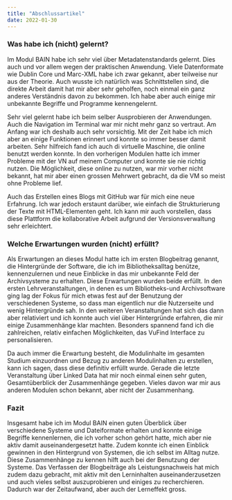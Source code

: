 ```yaml
---
title: "Abschlussartikel"
date: 2022-01-30
---
```

<h3>Was habe ich (nicht) gelernt?</h3>
<p>Im Modul BAIN habe ich sehr viel über Metadatenstandards gelernt. Dies auch und vor allem wegen der praktischen Anwendung. Viele Datenformate wie Dublin Core und Marc-XML habe ich zwar gekannt, aber teilweise nur aus der Theorie. Auch wusste ich natürlich was Schnittstellen sind, die direkte Arbeit damit hat mir aber sehr geholfen, noch einmal ein ganz anderes Verständnis davon zu bekommen. Ich habe aber auch einige mir unbekannte Begriffe und Programme kennengelernt. </p>
<p>Sehr viel gelernt habe ich beim selber Ausprobieren der Anwendungen. Auch die Navigation im Terminal war mir nicht mehr ganz so vertraut. Am Anfang war ich deshalb auch sehr vorsichtig. Mit der Zeit habe ich mich aber an einige Funktionen erinnert und konnte so immer besser damit arbeiten. Sehr hilfreich fand ich auch di virtuelle Maschine, die online benutzt werden konnte. In den vorherigen Modulen hatte ich immer Probleme mit der VN auf meinem Computer und konnte sie nie richtig nutzen. Die Möglichkeit, diese online zu nutzen, war mir vorher nicht bekannt, hat mir aber einen grossen Mehrwert gebracht, da die VM so meist ohne Probleme lief.</p>
<p>Auch das Erstellen eines Blogs mit GitHub war für mich eine neue Erfahrung. Ich war jedoch erstaunt darüber, wie einfach die Strukturierung der Texte mit HTML-Elementen geht. Ich kann mir auch vorstellen, dass diese Plattform die kollaborative Arbeit aufgrund der Versionsverwaltung sehr erleichtert. </p>
<h3>Welche Erwartungen wurden (nicht) erfüllt? </h3>
<p>Als Erwartungen an dieses Modul hatte ich im ersten Blogbeitrag genannt, die Hintergründe der Software, die ich im Bibliotheksalltag benütze, kennenzulernen und neue Einblicke in das mir unbekannte Feld der Archivsysteme zu erhalten. Diese Erwartungen wurden beide erfüllt. In den ersten Lehrveranstaltungen, in denen es um Bibliotheks-und Archivsoftware ging lag der Fokus für mich etwas fest auf der Benutzung der verschiedenen Systeme, so dass man eigentlich nur die Nutzerseite und wenig Hintergründe sah. In den weiteren Veranstaltungen hat sich das dann aber relativiert und ich konnte auch viel über Hintergründe erfahren, die mir einige Zusammenhänge klar machten. Besonders spannend fand ich die zahlreichen, relativ einfachen Möglichkeiten, das VuFind Interface zu personalisieren. </p>
<p>Da auch immer die Erwartung besteht, die Modulinhalte im gesamten Studium einzuordnen und Bezug zu anderen Modulinhalten zu erstellen, kann ich sagen, dass diese definitiv erfüllt wurde. Gerade die letzte Veranstaltung über Linked Data hat mir noch einmal einen sehr guten, Gesamtüberblick der Zusammenhänge gegeben. Vieles davon war mir aus anderen Modulen schon bekannt, aber nicht der Zusammenhang. </p>

<h3>Fazit</h3>
<p>Insgesamt habe ich im Modul BAIN einen guten Überblick über verschiedene Systeme und Dateiformate erhalten und konnte einige Begriffe kennenlernen, die ich vorher schon gehört hatte, mich aber nie aktiv damit auseinandergesetzt hatte. Zudem konnte ich einen Einblick gewinnen in den Hintergrund von Systemen, die ich selbst im Alltag nutze. Diese Zusammenhänge zu kennen hilft auch bei der Benutzung der Systeme. Das Verfassen der Blogbeiträge als Leistungsnachweis hat mich zudem dazu gebracht, mit aktiv mit den Lerninhalten auseinanderzusetzen und auch vieles selbst auszuprobieren und einiges zu recherchieren. Dadurch war der Zeitaufwand, aber auch der Lerneffekt gross.</p>

